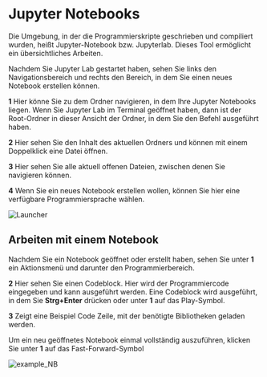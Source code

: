 # Jupyter Notebooks

Die Umgebung, in der die Programmierskripte geschrieben und compiliert wurden, heißt Jupyter-Notebook bzw. Jupyterlab. Dieses Tool ermöglicht ein übersichtliches Arbeiten.

Nachdem Sie Jupyter Lab gestartet haben, sehen Sie links den Navigationsbereich und rechts den Bereich, in dem Sie einen neues Notebook erstellen können.

**1** Hier könne Sie zu dem Ordner navigieren, in dem Ihre Jupyter Notebooks liegen. Wenn Sie Jupyter Lab im Terminal geöffnet haben, dann ist der Root-Ordner in dieser Ansicht der Ordner, in dem Sie den Befehl ausgeführt haben.

**2** Hier sehen Sie den Inhalt des aktuellen Ordners und können mit einem Doppelklick eine Datei öffnen.

**3** Hier sehen Sie alle aktuell offenen Dateien, zwischen denen Sie navigieren können.

**4** Wenn Sie ein neues Notebook erstellen wollen, können Sie hier eine verfügbare Programmiersprache wählen.

![Launcher](Images_MD/launcher_JL.png)

## Arbeiten mit einem Notebook

Nachdem Sie ein Notebook geöffnet oder erstellt haben, sehen Sie unter **1** ein Aktionsmenü und darunter den Programmierbereich.

**2** Hier sehen Sie einen Codeblock. Hier wird der Programmiercode eingegeben und kann ausgeführt werden. Eine Codeblock wird ausgeführt, in dem Sie **Strg+Enter** drücken oder unter **1** auf das Play-Symbol.

**3** Zeigt eine Beispiel Code Zeile, mit der benötigte Bibliotheken geladen werden. 

Um ein neu geöffnetes Notebook einmal vollständig auszuführen, klicken Sie unter **1** auf das Fast-Forward-Symbol

![example_NB](Images_MD/Notebook.png)